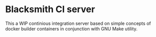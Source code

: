 # Blacksmith CI server

This a WIP continious integration server based on simple concepts of docker builder containers in conjunction with GNU Make utility.

